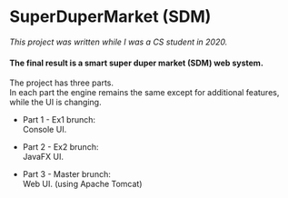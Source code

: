 # SuperDuperMarket (SDM)

*This project was written while I was a CS student in 2020.*



#### The final result is a smart super duper market (SDM) web system.    
  
  

The project has three parts.  
In each part the engine remains the same except for additional features, while the UI is changing.

* Part 1 - Ex1 brunch:  
Console UI.

* Part 2 - Ex2 brunch:  
JavaFX UI.

* Part 3 - Master brunch:  
Web UI.
(using Apache Tomcat) 
